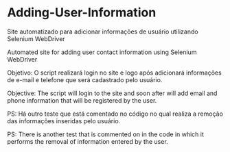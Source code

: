 # Adding-User-Information
Site automatizado para adicionar informações de usuário utilizando Selenium WebDriver

Automated site for adding user contact information using Selenium WebDriver

Objetivo:
O script realizará login no site e logo após adicionará informações de e-mail e telefone que será cadastrado pelo usuário.

Objective:
The script will login to the site and soon after will add email and phone information that will be registered by the user.

PS: Há outro teste que está comentado no código no qual realiza a remoção das informações inseridas pelo usuário.

PS: There is another test that is commented on in the code in which it performs the removal of information entered by the user.
